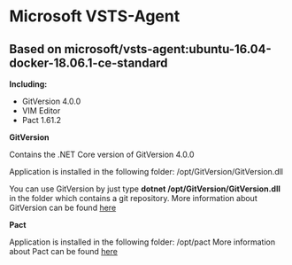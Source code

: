 # Microsoft VSTS-Agent
## Based on microsoft/vsts-agent:ubuntu-16.04-docker-18.06.1-ce-standard


**Including:**
* GitVersion 4.0.0
* VIM Editor
* Pact 1.61.2


**GitVersion**

Contains the .NET Core version of GitVersion 4.0.0

Application is installed in the following folder: /opt/GitVersion/GitVersion.dll

You can use GitVersion by just type **dotnet /opt/GitVersion/GitVersion.dll** in the folder which contains a git repository.
More information about GitVersion can be found [here](https://gitversion.readthedocs.io/en/latest/)


**Pact**

Application is installed in the following folder: /opt/pact
More information about Pact can be found [here](https://github.com/pact-foundation/pact-ruby-standalone/releases)
